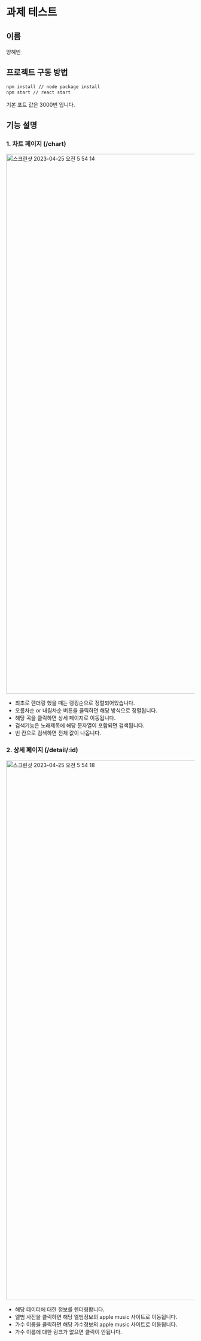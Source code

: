 # 과제 테스트

## 이름

양혜빈

## 프로젝트 구동 방법

```zsh
npm install // node package install
npm start // react start
```

기본 포트 값은 3000번 입니다.

## 기능 설명
### 1. 차트 페이지 (/chart)

<img width="1440" alt="스크린샷 2023-04-25 오전 5 54 14" src="https://user-images.githubusercontent.com/60453738/234115318-82e16051-3420-455f-b7e3-2ae9f007bd5e.png">

- 최초로 렌더링 했을 때는 랭킹순으로 정렬되어있습니다.
- 오름차순 or 내림차순 버튼을 클릭하면 해당 방식으로 정렬됩니다.
- 해당 곡을 클릭하면 상세 페이지로 이동됩니다.
- 검색기능은 노래제목에 해당 문자열이 포함되면 검색됩니다.
- 빈 칸으로 검색하면 전체 값이 나옵니다.

### 2. 상세 페이지 (/detail/:id)

<img width="1440" alt="스크린샷 2023-04-25 오전 5 54 18" src="https://user-images.githubusercontent.com/60453738/234115284-5f5ee19f-a98f-4865-83d3-fc0aab96a72a.png">

- 해당 데이터에 대한 정보를 렌더링합니다.
- 엘범 사진을 클릭하면 해당 엘범정보의 apple music 사이트로 이동됩니다.
- 가수 이름을 클릭하면 해당 가수정보의 apple music 사이트로 이동됩니다.
- 가수 이름에 대한 링크가 없으면 클릭이 안됩니다.
